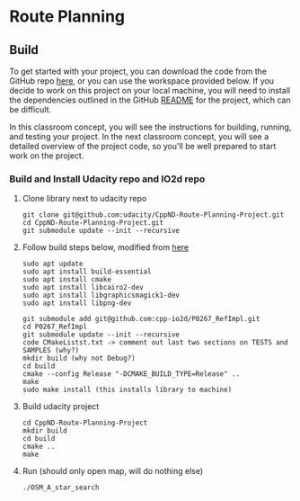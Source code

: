 
# Route Planning

## Build
To get started with your project, you can download the code from the GitHub repo [here](https://github.com/udacity/CppND-Route-Planning-Project), or you can use the workspace provided below. If you decide to work on this project on your local machine, you will need to install the dependencies outlined in the GitHub [README](https://github.com/udacity/CppND-Route-Planning-Project/blob/master/README.md) for the project, which can be difficult.

In this classroom concept, you will see the instructions for building, running, and testing your project. In the next classroom concept, you will see a detailed overview of the project code, so you'll be well prepared to start work on the project.

### Build and Install Udacity repo and IO2d repo
1. Clone library next to udacity repo
    ```
    git clone git@github.com:udacity/CppND-Route-Planning-Project.git
    cd CppND-Route-Planning-Project.git
    git submodule update --init --recursive
    ```
2. Follow build steps below, modified from [here](https://github.com/cpp-io2d/P0267_RefImpl/blob/master/BUILDING.md)

    ```
    sudo apt update
    sudo apt install build-essential
    sudo apt install cmake
    sudo apt install libcairo2-dev
    sudo apt install libgraphicsmagick1-dev
    sudo apt install libpng-dev

    git submodule add git@github.com:cpp-io2d/P0267_RefImpl.git
    cd P0267_RefImpl
    git submodule update --init --recursive
    code CMakeListst.txt -> comment out last two sections on TESTS and SAMPLES (why?)
    mkdir build (why not Debug?)
    cd build
    cmake --config Release "-DCMAKE_BUILD_TYPE=Release" ..
    make
    sudo make install (this installs library to machine)
    ```

3. Build udacity project
    ```
    cd CppND-Route-Planning-Project
    mkdir build
    cd build
    cmake ..
    make
    ``` 

4. Run (should only open map, will do nothing else)
    ```
    ./OSM_A_star_search
    ```
